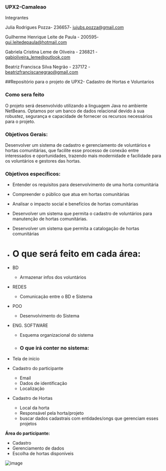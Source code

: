 ### UPX2-Camaleao

Integrantes

Julia Rodrigues Pozza- 236657- jujubs.pozza@gmail.com

Guilherme Henrique Leite de Paula - 200595- gui.leitedepaula@hotmail.com

Gabriela Cristina Leme de Oliveira - 236821 - gabioliveira_leme@outlook.com

Beatriz Francisca Silva Negrão - 237172 - beatrizfranciscanegrao@gmail.com

##Repositório para o projeto de UPX2- Cadastro de Hortas e Voluntarios
### Como sera feito
O projeto será desenvolvido utilizando a linguagem Java no ambiente NetBeans. Optamos por um banco de dados relacional devido à sua robustez, segurança e capacidade de fornecer os recursos necessários para o projeto.

### Objetivos Gerais:

Desenvolver um sistema de cadastro e gerenciamento de voluntários e hortas comunitárias, que facilite esse processo de conexão entre interessados e oportunidades, trazendo mais modernidade e facilidade para os voluntários e gestores das hortas.

### Objetivos específicos:

- Entender os requisitos para desenvolvimento de uma horta comunitária
- Compreender o público que atua em hortas comunitárias
- Analisar o impacto social e benefícios de hortas comunitárias
- Desenvolver um sistema que permita o cadastro de voluntários para manutenção de hortas comunitárias.
- Desenvolver um sistema que permita a catalogação de hortas comunitárias
- # O que será feito em cada área:

- BD
    - Armazenar infos dos voluntários
- REDES
    - Comunicação entre o BD e Sistema
- POO
    - Desenvolvimento do Sistema
- ENG. SOFTWARE
    - Esquema organizacional do sistema
 
    - ### O que irá conter no sistema:

- Tela de início
- Cadastro do participante
    - Email
    - Dados de identificação
    - Localização
- Cadastro de Hortas
    - Local da horta
    - Responsável pela horta/projeto
    - buscar dados cadastrais com entidades/ongs que gerenciam esses projetos

**Área do participante:**

- Cadastro
- Gerenciamento de dados
- Escolha de hortas disponíveis

![image](https://github.com/Pozzaaaa/UPX2-Camaleao/assets/105672389/86e2e131-cba0-4a09-89bf-38ac73db52ce)

